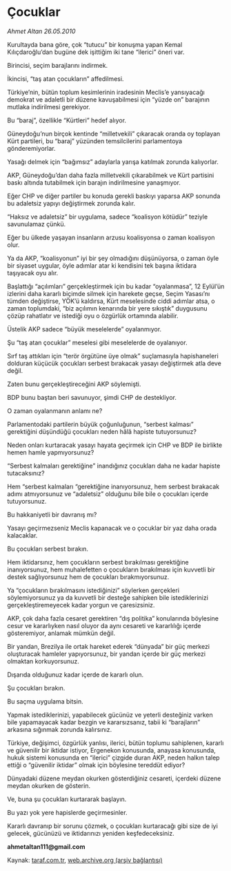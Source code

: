 # Çocuklar

*Ahmet Altan 26.05.2010*

<div class="yazi"><p>Kurultayda bana göre, çok “tutucu” bir konuşma yapan Kemal Kılıçdaroğlu’dan bugüne dek işittiğim iki tane “ilerici” öneri var.</p>
<p>Birincisi, seçim barajlarını indirmek.</p>
<p>İkincisi, “taş atan çocukların” affedilmesi.</p>
<p>Türkiye’nin, bütün toplum kesimlerinin iradesinin Meclis’e yansıyacağı demokrat ve adaletli bir düzene kavuşabilmesi için “yüzde on” barajının mutlaka indirilmesi gerekiyor.</p>
<p>Bu “baraj”, özellikle “Kürtleri” hedef alıyor.</p>
<p>Güneydoğu’nun birçok kentinde “milletvekili” çıkaracak oranda oy toplayan Kürt partileri, bu “baraj” yüzünden temsilcilerini parlamentoya gönderemiyorlar.</p>
<p>Yasağı delmek için “bağımsız” adaylarla yarışa katılmak zorunda kalıyorlar.</p>
<p>AKP, Güneydoğu’dan daha fazla milletvekili çıkarabilmek ve Kürt partisini baskı altında tutabilmek için barajın indirilmesine yanaşmıyor.</p>
<p>Eğer CHP ve diğer partiler bu konuda gerekli baskıyı yaparsa AKP sonunda bu adaletsiz yapıyı değiştirmek zorunda kalır.</p>
<p>“Haksız ve adaletsiz” bir uygulama, sadece “koalisyon kötüdür” teziyle savunulamaz çünkü.</p>
<p>Eğer bu ülkede yaşayan insanların arzusu koalisyonsa o zaman koalisyon olur.</p>
<p>Ya da AKP, “koalisyonun” iyi bir şey olmadığını düşünüyorsa, o zaman öyle bir siyaset uygular, öyle adımlar atar ki kendisini tek başına iktidara taşıyacak oyu alır.</p>
<p>Başlattığı “açılımları” gerçekleştirmek için bu kadar “oyalanmasa”, 12 Eylül’ün izlerini daha kararlı biçimde silmek için harekete geçse, Seçim Yasası’nı tümden değiştirse, YÖK’ü kaldırsa, Kürt meselesinde ciddi adımlar atsa, o zaman toplumdaki, “biz açılımın kenarında bir yere sıkıştık” duygusunu çözüp rahatlatır ve istediği oyu o özgürlük ortamında alabilir.</p>
<p>Üstelik AKP sadece “büyük meselelerde” oyalanmıyor.</p>
<p>Şu “taş atan çocuklar” meselesi gibi meselelerde de oyalanıyor.</p>
<p>Sırf taş attıkları için “terör örgütüne üye olmak” suçlamasıyla hapishaneleri dolduran küçücük çocukları serbest bırakacak yasayı değiştirmek atla deve değil.</p>
<p>Zaten bunu gerçekleştireceğini AKP söylemişti.</p>
<p>BDP bunu baştan beri savunuyor, şimdi CHP de destekliyor.</p>
<p>O zaman oyalanmanın anlamı ne?</p>
<p>Parlamentodaki partilerin büyük çoğunluğunun, “serbest kalması” gerektiğini düşündüğü çocukları neden hâlâ hapiste tutuyorsunuz?</p>
<p>Neden onları kurtaracak yasayı hayata geçirmek için CHP ve BDP ile birlikte hemen hamle yapmıyorsunuz?</p>
<p>“Serbest kalmaları gerektiğine” inandığınız çocukları daha ne kadar hapiste tutacaksınız?</p>
<p>Hem “serbest kalmaları “gerektiğine inanıyorsunuz, hem serbest bırakacak adımı atmıyorsunuz ve “adaletsiz” olduğunu bile bile o çocukları içerde tutuyorsunuz.</p>
<p>Bu hakkaniyetli bir davranış mı?</p>
<p>Yasayı geçirmezseniz Meclis kapanacak ve o çocuklar bir yaz daha orada kalacaklar.</p>
<p>Bu çocukları serbest bırakın.</p>
<p>Hem iktidarsınız, hem çocukların serbest bırakılması gerektiğine inanıyorsunuz, hem muhalefetten o çocukların bırakılması için kuvvetli bir destek sağlıyorsunuz hem de çocukları bırakmıyorsunuz.</p>
<p>Ya “çocukların bırakılmasını istediğinizi” söylerken gerçekleri söylemiyorsunuz ya da kuvvetli bir desteğe sahipken bile istediklerinizi gerçekleştiremeyecek kadar yorgun ve çaresizsiniz.</p>
<p>AKP, çok daha fazla cesaret gerektiren “dış politika” konularında böylesine cesur ve kararlıyken nasıl oluyor da aynı cesareti ve kararlılığı içerde gösteremiyor, anlamak mümkün değil.</p>
<p>Bir yandan, Brezilya ile ortak hareket ederek “dünyada” bir güç merkezi oluşturacak hamleler yapıyorsunuz, bir yandan içerde bir güç merkezi olmaktan korkuyorsunuz.</p>
<p>Dışarıda olduğunuz kadar içerde de kararlı olun.</p>
<p>Şu çocukları bırakın.</p>
<p>Bu saçma uygulama bitsin.</p>
<p>Yapmak istediklerinizi, yapabilecek gücünüz ve yeterli desteğiniz varken bile yapamayacak kadar bezgin ve kararsızsanız, tabii ki “barajların” arkasına sığınmak zorunda kalırsınız.</p>
<p>Türkiye, değişimci, özgürlük yanlısı, ilerici, bütün toplumu sahiplenen, kararlı ve güvenilir bir iktidar istiyor, Ergenekon konusunda, anayasa konusunda, hukuk sistemi konusunda en “ilerici” çizgide duran AKP, neden halkın talep ettiği o “güvenilir iktidar” olmak için böylesine tereddüt ediyor?</p>
<p>Dünyadaki düzene meydan okurken gösterdiğiniz cesareti, içerdeki düzene meydan okurken de gösterin.</p>
<p>Ve, buna şu çocukları kurtararak başlayın.</p>
<p>Bu yazı yok yere hapislerde geçirmesinler.</p>
<p>Kararlı davranıp bir sorunu çözmek, o çocukları kurtaracağı gibi size de iyi gelecek, gücünüzü ve iktidarınızı yeniden keşfedeceksiniz.</p>
<p><b>ahmetaltan111@gmail.com</b></p></div>

Kaynak: [taraf.com.tr](http://www.taraf.com.tr:80/ahmet-altan/makale-cocuklar.htm), [web.archive.org (arşiv bağlantısı)](http://web.archive.org/web/20100528003528/http://www.taraf.com.tr:80/ahmet-altan/makale-cocuklar.htm)
